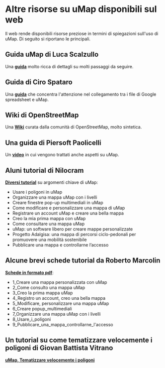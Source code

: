 # Altre risorse su uMap disponibili sul web

Il web rende disponibili risorse preziose in termini di spiegazioni sull'uso di uMap. Di seguito si riportano le principali.


## Guida uMap di Luca Scalzullo

Una [**guida**](https://sites.google.com/view/lucascalzullo/lezioni-e-tutorial/umap) molto ricca di dettagli su molti passaggi da seguire.

## Guida di Ciro Spataro

Una [**guida**](https://cirospat.readthedocs.io/it/latest/tutorial-googledrive-to-umap.html) che concentra l'attenzione nel collegamento tra i file di Google spreadsheet e uMap.

## Wiki di OpenStreetMap

Una [**Wiki**](https://wiki.openstreetmap.org/wiki/IT:UMap/Guide) curata dalla comunità di OpenStreetMap, molto sintetica.

## Una guida di Piersoft Paolicelli

Un [**video**](https://www.piersoft.it/tutorial-datawrapper-umap-e-linkedopendata-mibact/) in cui vengono trattati anche aspetti su uMap.

## Aluni tutorial di Nilocram

[**Diversi tutorial**](https://nilocram.wordpress.com/?s=umap) su argomenti chiave di uMap:

   - Usare i poligoni in uMap
   - Organizzare una mappa uMap con i livelli
   - Creare finestre pop-up multimediali in uMap
   - Come modificare e personalizzare una mappa di uMap
   - Registrare un account uMap e creare una bella mappa
   - Creo la mia prima mappa con uMap
   - Come consultare una mappa uMap
   - uMap: un software libero per creare mappe personalizzate
   - Progetto Adalgisa: una mappa di percorsi ciclo-pedonali per promuovere una mobilità sostenibile
   - Pubblicare una mappa e controllarne l’accesso

## Alcune brevi schede tutorial da Roberto Marcolin

[**Schede in formato pdf**](https://roberto-marcolin.canoprof.fr/eleve/uMap):

   - 1_Creare una mappa personalizzata con uMap
   - 2_Come consulto una mappa uMap
   - 3_Creo la prima mappa uMap
   - 4_Registro un account, creo una bella mappa
   - 5_Modificare, personalizzare una mappa uMap
   -  6_Creare popup_multimediali
   -  7_Organizzare una mappa uMap con i livelli
   -  8_Usare_i_poligoni
   -  9_Pubblicare_una_mappa_controllarne_l'accesso

## Un tutorial su come tematizzare velocemente i poligoni di Giovan Battista Vitrano

[**uMap, Tematizzare velocemente i poligoni**](https://medium.com/coseerobe/umap-tematizzare-velocemente-i-poligoni-71e75e596c89)

